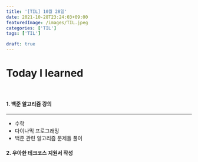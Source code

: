 ```yaml
---
title: '[TIL] 10월 28일'
date: 2021-10-28T23:24:03+09:00
featuredImage: /images/TIL.jpeg
categories: ['TIL']
tags: ['TIL']

draft: true
---
```


# Today I learned

<br>

<!--more-->

#### 1. 백준 알고리즘 강의

---

- 수학
- 다이나믹 프로그래밍
- 백준 관련 알고리즘 문제들 풀이

#### 2. 우아한 테크코스 지원서 작성
